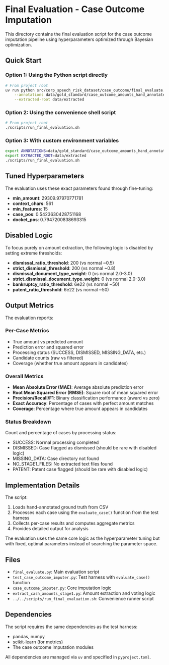 # Final Evaluation - Case Outcome Imputation

This directory contains the final evaluation script for the case outcome imputation pipeline using hyperparameters optimized through Bayesian optimization.

## Quick Start

### Option 1: Using the Python script directly
```bash
# From project root
uv run python src/corp_speech_risk_dataset/case_outcome/final_evaluate.py \
    --annotations data/gold_standard/case_outcome_amounts_hand_annotated.csv \
    --extracted-root data/extracted
```

### Option 2: Using the convenience shell script
```bash
# From project root
./scripts/run_final_evaluation.sh
```

### Option 3: With custom environment variables
```bash
export ANNOTATIONS=data/gold_standard/case_outcome_amounts_hand_annotated.csv
export EXTRACTED_ROOT=data/extracted
./scripts/run_final_evaluation.sh
```

## Tuned Hyperparameters

The evaluation uses these exact parameters found through fine-tuning:

- **min_amount**: 29309.97970771781
- **context_chars**: 561
- **min_features**: 15
- **case_pos**: 0.5423630428751168
- **docket_pos**: 0.7947200838693315

## Disabled Logic

To focus purely on amount extraction, the following logic is disabled by setting extreme thresholds:

- **dismissal_ratio_threshold**: 200 (vs normal ~0.5)
- **strict_dismissal_threshold**: 200 (vs normal ~0.8)
- **dismissal_document_type_weight**: 0 (vs normal 2.0-3.0)
- **strict_dismissal_document_type_weight**: 0 (vs normal 2.0-3.0)
- **bankruptcy_ratio_threshold**: 6e22 (vs normal ~50)
- **patent_ratio_threshold**: 6e22 (vs normal ~50)

## Output Metrics

The evaluation reports:

### Per-Case Metrics
- True amount vs predicted amount
- Prediction error and squared error
- Processing status (SUCCESS, DISMISSED, MISSING_DATA, etc.)
- Candidate counts (raw vs filtered)
- Coverage (whether true amount appears in candidates)

### Overall Metrics
- **Mean Absolute Error (MAE)**: Average absolute prediction error
- **Root Mean Squared Error (RMSE)**: Square root of mean squared error
- **Precision/Recall/F1**: Binary classification performance (award vs zero)
- **Exact Accuracy**: Percentage of cases with perfect amount matches
- **Coverage**: Percentage where true amount appears in candidates

### Status Breakdown
Count and percentage of cases by processing status:
- SUCCESS: Normal processing completed
- DISMISSED: Case flagged as dismissed (should be rare with disabled logic)
- MISSING_DATA: Case directory not found
- NO_STAGE1_FILES: No extracted text files found
- PATENT: Patent case flagged (should be rare with disabled logic)

## Implementation Details

The script:

1. Loads hand-annotated ground truth from CSV
2. Processes each case using the `evaluate_case()` function from the test harness
3. Collects per-case results and computes aggregate metrics
4. Provides detailed output for analysis

The evaluation uses the same core logic as the hyperparameter tuning but with fixed, optimal parameters instead of searching the parameter space.

## Files

- `final_evaluate.py`: Main evaluation script
- `test_case_outcome_imputer.py`: Test harness with `evaluate_case()` function
- `case_outcome_imputer.py`: Core imputation logic
- `extract_cash_amounts_stage1.py`: Amount extraction and voting logic
- `../../scripts/run_final_evaluation.sh`: Convenience runner script

## Dependencies

The script requires the same dependencies as the test harness:
- pandas, numpy
- scikit-learn (for metrics)
- The case outcome imputation modules

All dependencies are managed via `uv` and specified in `pyproject.toml`.
